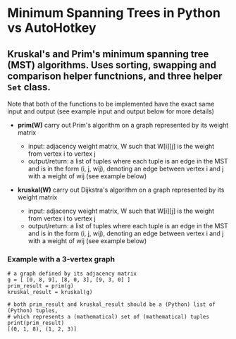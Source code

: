 # Minimum Spanning Trees in Python vs AutoHotkey

## Kruskal's and Prim's minimum spanning tree (MST) algorithms. Uses sorting, swapping and comparison helper functnions, and three helper `Set` class. 

Note that both of the functions to be implemented have the exact same input and output (see example input and output below for more details)

* __prim(W)__ carry out Prim's algorithm on a graph represented by its weight matrix
  * input: adjacency weight matrix, W such that W[i][j] is the weight from vertex i to vertex j
  * output/return: a list of tuples where each tuple is an edge in the MST and is in the form (i, j, wij), denoting an edge between vertex i and j with a weight of wij (see example below)

* __kruskal(W)__ carry out Dijkstra's algorithm on a graph represented by its weight matrix
  * input: adjacency weight matrix, W such that W[i][j] is the weight from vertex i to vertex j
  * output/return: a list of tuples where each tuple is an edge in the MST and is in the form (i, j, wij), denoting an edge between vertex i and j with a weight of wij (see example below)




### Example with a 3-vertex graph

    # a graph defined by its adjacency matrix
    g = [ [0, 8, 9], [8, 0, 3], [9, 3, 0] ]
    prim_result = prim(g)
    kruskal_result = kruskal(g)

    # both prim_result and kruskal_result should be a (Python) list of (Python) tuples, 
    # which represents a (mathematical) set of (mathematical) tuples 
    print(prim_result) 
    [(0, 1, 8), (1, 2, 3)]
